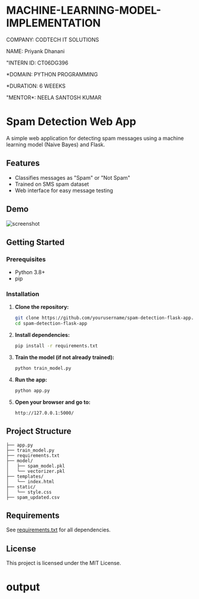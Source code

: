 # MACHINE-LEARNING-MODEL-IMPLEMENTATION

COMPANY: CODTECH IT SOLUTIONS

NAME: Priyank Dhanani

"INTERN ID: CT06DG396

*DOMAIN: PYTHON PROGRAMMING

*DURATION: 6 WEEEKS

"MENTOR*: NEELA SANTOSH KUMAR

# Spam Detection Web App

A simple web application for detecting spam messages using a machine learning model (Naive Bayes) and Flask.

## Features

- Classifies messages as "Spam" or "Not Spam"
- Trained on SMS spam dataset
- Web interface for easy message testing

## Demo

![screenshot](screenshot.png) <!-- Add a screenshot if you have one -->

## Getting Started

### Prerequisites

- Python 3.8+
- pip

### Installation

1. **Clone the repository:**
    ```sh
    git clone https://github.com/yourusername/spam-detection-flask-app.git
    cd spam-detection-flask-app
    ```

2. **Install dependencies:**
    ```sh
    pip install -r requirements.txt
    ```

3. **Train the model (if not already trained):**
    ```sh
    python train_model.py
    ```

4. **Run the app:**
    ```sh
    python app.py
    ```

5. **Open your browser and go to:**
    ```
    http://127.0.0.1:5000/
    ```

## Project Structure

```
├── app.py
├── train_model.py
├── requirements.txt
├── model/
│   ├── spam_model.pkl
│   └── vectorizer.pkl
├── templates/
│   └── index.html
├── static/
│   └── style.css
├── spam_updated.csv
```

## Requirements

See [requirements.txt](requirements.txt) for all dependencies.

## License

This project is licensed under the MIT License.

# output
